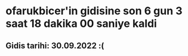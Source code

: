 # ofarukbicer'in gidisine son 6 gun 3 saat 18 dakika 00 saniye kaldi

## Gidis tarihi: 30.09.2022 :(